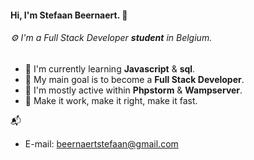 #### Hi, I'm Stefaan Beernaert. :panda_face:
###### ⚙️ I'm a Full Stack Developer **student** in Belgium.



- 🏢 I'm currently learning **Javascript** & **sql**.
- 🌱 My main goal is to become a **Full Stack Developer**.
- 💬 I'm mostly active within **Phpstorm** & **Wampserver**.
- :key: Make it work, make it right, make it fast. 

📬 
* E-mail: beernaertstefaan@gmail.com
